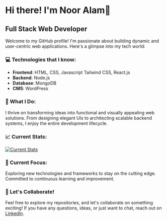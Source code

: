 # Hi there! I'm Noor Alam👋

## Full Stack Web Developer

Welcome to my GitHub profile! I'm passionate about building dynamic and user-centric web applications. Here's a glimpse into my tech world:

### 💻 Technologies that I know:

- **Frontend**: HTML, CSS, Javascript Tailwind CSS, React.js
- **Backend**: Node.js
- **Database**: MongoDB
- **CMS**: WordPress

### 🌟 What I Do:

I thrive on transforming ideas into functional and visually appealing web solutions. From designing elegant UIs to architecting scalable backend systems, I enjoy the entire development lifecycle.


### 📈 Current Stats:

[![Current Stats](https://github-readme-streak-stats.herokuapp.com?user=nooralam143&theme=dark)](https://git.io/streak-stats)

### 🔭 Current Focus:

Exploring new technologies and frameworks to stay on the cutting edge. Committed to continuous learning and improvement.

### 🚀 Let's Collaborate!

Feel free to explore my repositories, and let's collaborate on something exciting! If you have any questions, ideas, or just want to chat, reach out on [LinkedIn](https://www.linkedin.com/in/noor-alam/).

